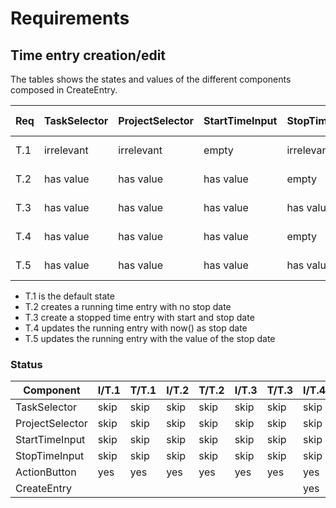 # Requirements

## Time entry creation/edit

The tables shows the states and values of the different components composed in CreateEntry.

| Req | TaskSelector | ProjectSelector | StartTimeInput | StopTimeInput | Toggl Entry | ActionButton            |
| --- | ------------ | --------------- | -------------- | ------------- | ----------- | ----------------------- |
| T.1 | irrelevant   | irrelevant      | empty          | irrelevant    | none        | disabled, label "Start" |
| T.2 | has value    | has value       | has value      | empty         | none        | enabled, label "Start"  |
| T.3 | has value    | has value       | has value      | has value     | none        | enabled, label "Save"   |
| T.4 | has value    | has value       | has value      | empty         | running     | enabled, label "Stop"   |
| T.5 | has value    | has value       | has value      | has value     | running     | enabled, label "Stop"   |

- T.1 is the default state
- T.2 creates a running time entry with no stop date
- T.3 create a stopped time entry with start and stop date
- T.4 updates the running entry with now() as stop date
- T.5 updates the running entry with the value of the stop date

### Status

| Component       | I/T.1 | T/T.1 | I/T.2 | T/T.2 | I/T.3 | T/T.3 | I/T.4 | T/T.4 | I/T.5 | T/T.5 |
| --------------- | ----- | ----- | ----- | ----- | ----- | ----- | ----- | ----- | ----- | ----- |
| TaskSelector    | skip  | skip  | skip  | skip  | skip  | skip  | skip  | skip  | skip  | skip  |
| ProjectSelector | skip  | skip  | skip  | skip  | skip  | skip  | skip  | skip  | skip  | skip  |
| StartTimeInput  | skip  | skip  | skip  | skip  | skip  | skip  | skip  | skip  | skip  | skip  |
| StopTimeInput   | skip  | skip  | skip  | skip  | skip  | skip  | skip  | skip  | skip  | skip  |
| ActionButton    | yes   | yes   | yes   | yes   | yes   | yes   | yes   | yes   | yes   | yes   |
| CreateEntry     |       |       |       |       |       |       | yes   | yes   | yes   | yes   |
